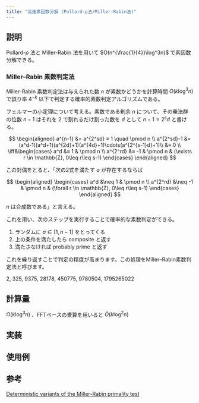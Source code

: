 ```yaml
---
title: "高速素因数分解 (Pollard-ρ法/Miller-Rabin法)"
---
```


## 説明

Pollard-$\rho$ 法と Miller-Rabin 法を用いて $O(n^{\frac{1}{4}}\log^3n)$ で素因数分解できる。

### Miller–Rabin 素数判定法

Miller-Rabin 素数判定法は与えられた数 $n$ が素数かどうかを計算時間 $O(k\log^3 n)$ で誤り率 $4^{-k}$ 以下で判定する確率的素数判定アルゴリズムである。

フェルマーの小定理について考える。素数である剰余 $n$ について、その乗法群の位数 $n-1$ はそれを $2$ で割れるだけ割った数を $d$ として $n-1 = 2^sd$ と書ける。

$$
\begin{aligned}
a^{n-1} &= a^{2^sd} ≡ 1 \quad \pmod n \\
a^{2^sd}-1 &= (a^d-1)(a^d+1)(a^{2d}+1)(a^{4d}+1)\cdots(a^{2^{s-1}d}+1)\\
&≡ 0 \\
\iff&\begin{cases}
a^d &≡ 1 & \pmod n \\
a^{2^rd} &≡ -1 & \pmod n & (\exists r \in \mathbb{Z}, 0\leq r\leq s-1)
\end{cases}
\end{aligned}
$$

この対偶をとると、「次の2式を満たす $a$ が存在するならば

$$
\begin{aligned}
\begin{cases}
a^d &\neq 1 & \pmod n \\
a^{2^rd} &\neq -1 & \pmod n & (\forall r \in \mathbb{Z}, 0\leq r\leq s-1)
\end{cases}
\end{aligned}
$$

$n$ は合成数である」と言える。

これを用い、次のステップを実行することで確率的な素数判定ができる。

1. ランダムに $a \in [1, n-1]$ をとってくる
2. 上の条件を満たしたら composite と返す
3. 満たさなければ probably prime と返す

これを繰り返すことで判定の精度が高まります。この処理をMiller–Rabin素数判定法と呼びます。

2, 325, 9375, 28178, 450775, 9780504, 1795265022

## 計算量

$O(k\log^3 n)$ 、FFTベースの乗算を用いると $Õ(k\log^2 n)$

## 実装

## 使用例

## 参考
[Deterministic variants of the Miller-Rabin primality test](http://miller-rabin.appspot.com/)

